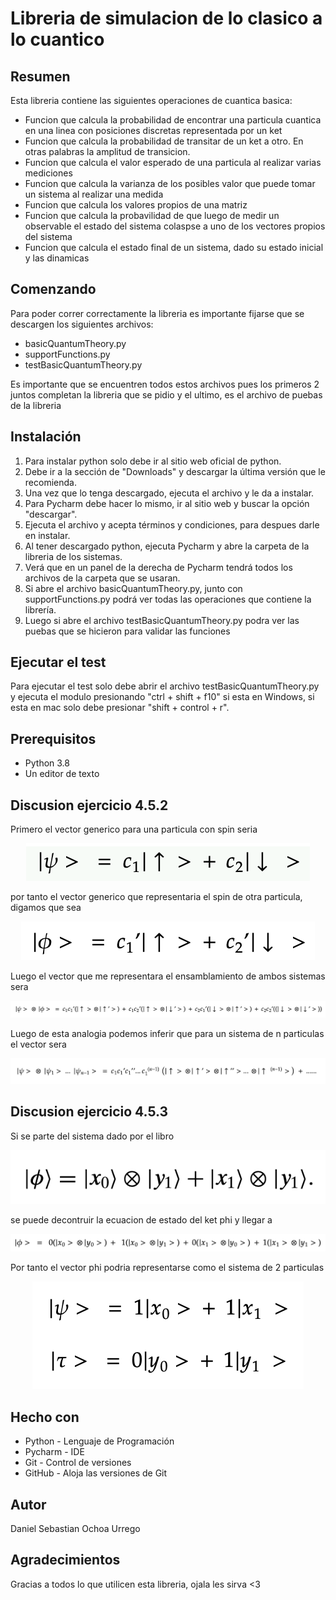 # Libreria de simulacion de lo clasico a lo cuantico 


## Resumen
Esta libreria contiene las siguientes operaciones de cuantica basica:

* Funcion que calcula la probabilidad de encontrar una particula cuantica en una linea con posiciones discretas representada por un ket
* Funcion que calcula la probabilidad de transitar de un ket a otro. En otras palabras la amplitud de transicion.
* Funcion que calcula el valor esperado de una particula al realizar varias mediciones
* Funcion que calcula la varianza de los posibles valor que puede tomar un sistema al realizar una medida
* Funcion que calcula los valores propios de una matriz
* Funcion que calcula la probavilidad de que luego de medir un observable el estado del sistema colaspse a uno de los vectores propios del sistema
* Funcion que calcula el estado final de un sistema, dado su estado inicial y las dinamicas

## Comenzando
Para poder correr correctamente la libreria es importante fijarse que se descargen los siguientes archivos:

* basicQuantumTheory.py
* supportFunctions.py
* testBasicQuantumTheory.py

Es importante que se encuentren todos estos archivos pues los primeros 2 juntos completan la libreria que se pidio y el ultimo, es el archivo de puebas de la libreria

## Instalación
1. Para instalar python solo debe ir al sitio web oficial de python.
2. Debe ir a la sección de "Downloads" y descargar la última versión que le recomienda. 
3. Una vez que lo tenga descargado, ejecuta el archivo y le da a instalar.
4. Para Pycharm debe hacer lo mismo, ir al sitio web y buscar la opción "descargar".
5. Ejecuta el archivo y acepta términos y condiciones, para despues darle en instalar.
6. Al tener descargado python, ejecuta Pycharm y abre la carpeta de la libreria de los sistemas.
7. Verá que en un panel de la derecha de Pycharm tendrá todos los archivos de la carpeta que se usaran.
8. Si abre el archivo basicQuantumTheory.py, junto con supportFunctions.py podrá ver todas las operaciones que contiene la librería.
9. Luego si abre el archivo testBasicQuantumTheory.py podra ver las puebas que se hicieron para validar las funciones

## Ejecutar el test
Para ejecutar el test solo debe abrir el archivo testBasicQuantumTheory.py y ejecuta el modulo presionando "ctrl + shift + f10" si esta en Windows, si esta en mac solo debe presionar "shift + control + r".

## Prerequisitos
* Python 3.8
* Un editor de texto 

## Discusion ejercicio 4.5.2

Primero el vector generico para una particula con spin seria 

<p align="center">
  <img src="/images/1.png">
</p>

por tanto el vector generico que representaria el spin de otra particula, digamos que sea

<p align="center">
  <img src="/images/2.png">
</p>

Luego el vector que me representara el ensamblamiento de ambos sistemas sera

<p align="center">
  <img src="/images/3.png">
</p>

Luego de esta analogia podemos inferir que para un sistema de n particulas el vector sera 

<p align="center">
  <img src="/images/4.png">
</p>

## Discusion ejercicio 4.5.3

Si se parte del sistema dado por el libro

<p align="center">
  <img src="/images/5.png">
</p>

se puede decontruir la ecuacion de estado del ket phi y llegar a 

<p align="center">
  <img src="/images/6.png">
</p>

Por tanto el vector phi podria representarse como el sistema de 2 particulas

<p align="center">
  <img src="/images/7.png">
</p>

## Hecho con
* Python - Lenguaje de Programación
* Pycharm - IDE
* Git - Control de versiones
* GitHub - Aloja las versiones de Git


## Autor 
Daniel Sebastian Ochoa Urrego 

## Agradecimientos
Gracias a todos lo que utilicen esta libreria, ojala les sirva <3
